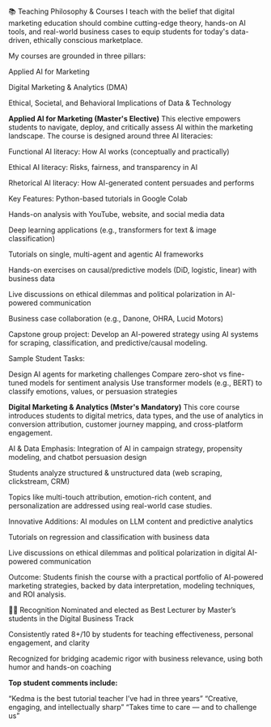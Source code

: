 📚 Teaching Philosophy & Courses
I teach with the belief that digital marketing education should combine cutting-edge theory, hands-on AI tools, and real-world business cases to equip students for today's data-driven, ethically conscious marketplace.

My courses are grounded in three pillars:

Applied AI for Marketing 

Digital Marketing & Analytics (DMA) 

Ethical, Societal, and Behavioral Implications of Data & Technology


**Applied AI for Marketing (Master's Elective)**
This elective empowers students to navigate, deploy, and critically assess AI within the marketing landscape. The course is designed around three AI literacies:

Functional AI literacy: How AI works (conceptually and practically)

Ethical AI literacy: Risks, fairness, and transparency in AI

Rhetorical AI literacy: How AI-generated content persuades and performs

Key Features:
Python-based tutorials in Google Colab

Hands-on analysis with YouTube, website, and social media data

Deep learning applications (e.g., transformers for text & image classification)

Tutorials on single, multi-agent and agentic AI frameworks 

Hands-on exercises on causal/predictive models (DiD, logistic, linear) with business data

Live discussions on ethical dilemmas and political polarization in  AI-powered communication

Business case collaboration (e.g., Danone, OHRA, Lucid Motors)

Capstone group project: Develop an AI-powered strategy using AI systems for scraping, classification, and predictive/causal modeling.

Sample Student Tasks:

Design AI agents for marketing challenges
Compare zero-shot vs fine-tuned models for sentiment analysis
Use transformer models (e.g., BERT) to classify emotions, values, or persuasion strategies


**Digital Marketing & Analytics (Mster's Mandatory)**
This core course introduces students to digital metrics, data types, and the use of analytics in conversion attribution, customer journey mapping, and cross-platform engagement.

AI & Data Emphasis:
Integration of AI in campaign strategy, propensity modeling, and chatbot persuasion design

Students analyze structured & unstructured data (web scraping, clickstream, CRM)

Topics like multi-touch attribution, emotion-rich content, and personalization are addressed using real-world case studies.

Innovative Additions:
AI modules on LLM content and predictive analytics

Tutorials on regression and classification with business data

Live discussions on ethical dilemmas and political polarization in digital AI-powered communication

Outcome:
Students finish the course with a practical portfolio of AI-powered marketing strategies, backed by data interpretation, modeling techniques, and ROI analysis.


🧑‍🏫 Recognition
Nominated and elected as Best Lecturer by Master’s students in the Digital Business Track

Consistently rated 8+/10 by students for teaching effectiveness, personal engagement, and clarity

Recognized for bridging academic rigor with business relevance, using both humor and hands-on coaching

**Top student comments include:**

“Kedma is the best tutorial teacher I’ve had in three years”
“Creative, engaging, and intellectually sharp”
“Takes time to care — and to challenge us” 
